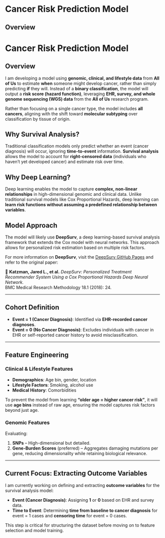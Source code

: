 # **Cancer Risk Prediction Model**

## **Overview**
# **Cancer Risk Prediction Model**  

## **Overview**  
I am developing a model using **genomic, clinical, and lifestyle data** from **All of Us** to estimate **when** someone might develop cancer, rather than simply predicting **if** they will. Instead of a **binary classification**, the model will output a **risk score (hazard function)**, leveraging **EHR, survey, and whole genome sequencing (WGS) data** from the **All of Us** research program.  

Rather than focusing on a single cancer type, the model includes **all cancers**, aligning with the shift toward **molecular subtyping** over classification by tissue of origin.

## **Why Survival Analysis?**  
Traditional classification models only predict whether an event (cancer diagnosis) will occur, ignoring **time-to-event** information. **Survival analysis** allows the model to account for **right-censored data** (individuals who haven’t yet developed cancer) and estimate risk over time.

## **Why Deep Learning?**  
Deep learning enables the model to capture **complex, non-linear relationships** in high-dimensional genomic and clinical data. Unlike traditional survival models like Cox Proportional Hazards, deep learning can **learn risk functions without assuming a predefined relationship between variables**.

## **Model Approach**  
The model will likely use **DeepSurv**, a deep learning-based survival analysis framework that extends the Cox model with neural networks. This approach allows for personalized risk estimation based on multiple risk factors.  

For more information on **DeepSurv**, visit the [DeepSurv GitHub Pages](https://humboldt-wi.github.io/blog/research/information_systems_1920/group2_survivalanalysis/) and refer to the original paper:  

📄 **Katzman, Jared L., et al.** *DeepSurv: Personalized Treatment Recommender System Using a Cox Proportional Hazards Deep Neural Network.*  
BMC Medical Research Methodology 18.1 (2018): 24. 

---

## **Cohort Definition**
- **Event = 1 (Cancer Diagnosis)**: Identified via **EHR-recorded cancer diagnoses**.
- **Event = 0 (No Cancer Diagnosis)**: Excludes individuals with cancer in EHR or self-reported cancer history to avoid misclassification.

---

## **Feature Engineering**
### **Clinical & Lifestyle Features**
- **Demographics**: Age bin, gender, location  
- **Lifestyle Factors**: Smoking, alcohol use  
- **Medical History**: Comorbidities  

To prevent the model from learning **“older age = higher cancer risk”**, it will use **age bins** instead of raw age, ensuring the model captures risk factors beyond just age.

### **Genomic Features**
Evaluating:
1. **SNPs** – High-dimensional but detailed.  
2. **Gene-Burden Scores** (preferred) – Aggregates damaging mutations per gene, reducing dimensionality while retaining biological relevance.  

---

## **Current Focus: Extracting Outcome Variables**
I am currently working on defining and extracting **outcome variables** for the survival analysis model:
- **Event (Cancer Diagnosis)**: Assigning **1** or **0** based on EHR and survey data.  
- **Time to Event**: Determining **time from baseline to cancer diagnosis** for event = 1 cases and **censoring time** for event = 0 cases.  

This step is critical for structuring the dataset before moving on to feature selection and model training.

